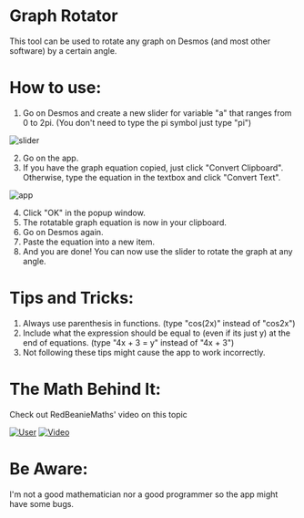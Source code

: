 # Graph Rotator
This tool can be used to rotate any graph on Desmos (and most other software) by a certain angle.

# How to use:
1) Go on Desmos and create a new slider for variable "a" that ranges from 0 to 2pi. (You don't need to type the pi symbol just type "pi")
   
![slider](https://i.imgur.com/qUrUX8O.png)

2) Go on the app.
3) If you have the graph equation copied, just click "Convert Clipboard". Otherwise, type the equation in the textbox and click "Convert Text".

![app](https://i.imgur.com/NH3bKjA.png)

4) Click "OK" in the popup window.
5) The rotatable graph equation is now in your clipboard.
6) Go on Desmos again.
7) Paste the equation into a new item.
8) And you are done! You can now use the slider to rotate the graph at any angle.

# Tips and Tricks:
1) Always use parenthesis in functions. (type "cos(2x)" instead of "cos2x")
2) Include what the expression should be equal to (even if its just y) at the end of equations. (type "4x + 3 = y" instead of "4x + 3")
3) Not following these tips might cause the app to work incorrectly.

# The Math Behind It:
Check out RedBeanieMaths' video on this topic

[![User](https://yt3.googleusercontent.com/JK3AJjSGq8tA9dqkQEnoerz-vhRn6m7Ava-HtCgyEiEOKxN0bLCblaf-ErxeqIw3i_BvVJ3q2w=s100-c-k-c0x00ffffff-no-rj)](https://www.youtube.com/@redbeaniemaths)
[![Video](https://img.youtube.com/vi/h9OWnuarYuc/mqdefault.jpg)](www.youtube.com/watch?v=h9OWnuarYuc&t)

# Be Aware:
I'm not a good mathematician nor a good programmer so the app might have some bugs.
